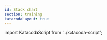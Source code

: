 ```yaml
---
id: Stack chart
section: training
katacodaLayout: true
---
```


import KatacodaScript from '../katacoda-script';

<KatacodaScript katacodaId="react-charts/stack-chart" />

